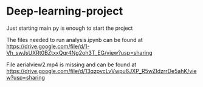 # Deep-learning-project

Just starting main.py is enough to start the project

The files needed to run analysis.ipynb can be found at 
https://drive.google.com/file/d/1-Vh_swJsUXRt0BZtxxQqr4Ng2oh3T_EG/view?usp=sharing

File aerialview2.mp4 is missing and can be found at
https://drive.google.com/file/d/13qzpvcLvVwpu6JXP_R5wZIdzrrDe5ahK/view?usp=sharing
